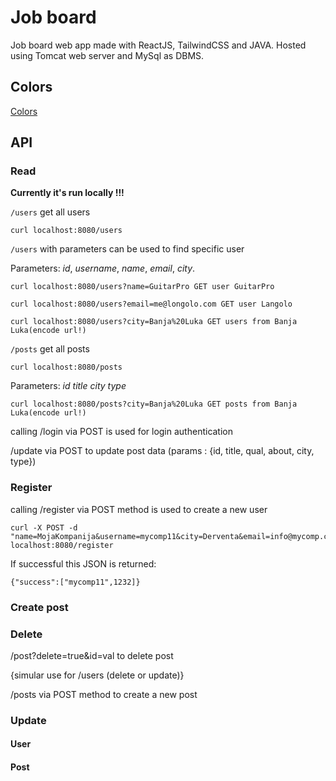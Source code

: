 # Job board
Job board web app made with ReactJS, TailwindCSS and JAVA. Hosted using Tomcat web server and MySql as DBMS.

## Colors

[Colors](https://coolors.co/d8ddef-a0a4b8-7293a0-45b69c-21d19f)

## API

### Read

**Currently it's run locally !!!**

`/users`
get all users

    curl localhost:8080/users

`/users` with parameters can be used to find specific user

Parameters: *id*, *username*, *name*, *email*, *city*.

    curl localhost:8080/users?name=GuitarPro GET user GuitarPro

    curl localhost:8080/users?email=me@longolo.com GET user Langolo

    curl localhost:8080/users?city=Banja%20Luka GET users from Banja Luka(encode url!)

`/posts`
get all posts

    curl localhost:8080/posts

Parameters: *id* *title* *city* *type*

    curl localhost:8080/posts?city=Banja%20Luka GET posts from Banja Luka(encode url!)


calling /login via POST is used for login authentication


/update via POST to update post data (params : {id, title, qual, about, city, type})


### Register
calling /register via POST method is used to create a new user

    curl -X POST -d "name=MojaKompanija&username=mycomp11&city=Derventa&email=info@mycomp.com&about=empty&password=123456789" localhost:8080/register

If successful this JSON is returned:

    {"success":["mycomp11",1232]}


### Create post

### Delete

/post?delete=true&id=val to delete post

{simular use for /users (delete or update)}

/posts via POST method  to create a new post


### Update

#### User

#### Post